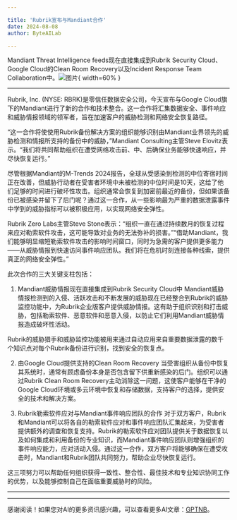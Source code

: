```yaml
---

title: 'Rubrik宣布与Mandiant合作'
date: 2024-08-08
author: ByteAILab

---
```


Mandiant Threat Intelligence feeds现在直接集成到Rubrik Security Cloud、Google Cloud的Clean Room Recovery以及Incident Response Team Collaboration中。![图片](https://ai-techpark.com/wp-content/uploads/2024/08/Rubrik-announced-960x540.jpg){ width=60% }

---
 Rubrik, Inc. (NYSE: RBRK)是零信任数据安全公司，今天宣布与Google Cloud旗下的Mandiant进行了新的合作和技术整合。这一合作将汇集数据安全、事件响应和威胁情报领域的领军者，旨在加速客户的威胁检测和网络安全恢复路径。

“这一合作将使使用Rubrik备份解决方案的组织能够识别由Mandiant业界领先的威胁检测和情报所支持的备份中的威胁，”Mandiant Consulting主管Steve Elovitz表示。“我们将共同帮助组织在遭受网络攻击前、中、后确保业务能够快速响应，并尽快恢复运行。”

尽管根据Mandiant的M-Trends 2024报告，全球从受感染到检测的中位寄宿时间正在改善，但威胁行动者在受害者环境中未被检测的中位时间是10天，这给了他们足够的时间进行破坏性攻击。组织通常会恢复到加密前最近的备份，但如果该备份已被感染并留下了后门呢？通过这一合作，从一些影响最为严重的数据泄露事件中学到的威胁指标可以被积极应用，以实现网络安全弹性。

Rubrik Zero Labs主管Steve Stone表示：“组织一直在通过持续数月的恢复过程来应对勒索软件攻击，这可能导致对业务的无法弥补的损害。”“借助Mandiant，我们能够明显缩短勒索软件攻击的影响时间窗口，同时为急需的客户提供更多能力——从威胁情报到快速访问事件响应团队。我们将在危机时刻连接各种线索，提供真正的网络安全弹性。”

此次合作的三大关键支柱包括：

1. Mandiant威胁情报现在直接集成到Rubrik Security Cloud中
Mandiant威胁情报检测到的入侵、活跃攻击和不断发展的威胁现在已经整合到Rubrik的威胁监控功能中，为Rubrik企业版客户提供威胁情报。这有助于组织识别和打击威胁，包括勒索软件、恶意软件和恶意入侵，以防止它们利用Mandiant威胁情报造成破坏性活动。

Rubrik的威胁猎手和威胁监控功能被用来通过自动应用来自重要数据泄露的数千个知识点对每个Rubrik备份进行识别，找到安全的恢复点。

2. 由Google Cloud提供支持的Clean Room Recovery
当受害组织从备份中恢复其系统时，通常有顾虑备份本身是否包含留下供重新感染的后门。组织可以通过Rubrik Clean Room Recovery主动消除这一问题，这使客户能够在干净的Google Cloud环境或多云环境中恢复和存储数据，支持客户的选择，提供安全的技术和解决方案。

3. Rubrik勒索软件应对与Mandiant事件响应团队的合作
对于双方客户，Rubrik和Mandiant可以将各自的勒索软件应对和事件响应团队汇集起来，为受害者提供额外的调查和恢复支持。Rubrik的勒索软件应对团队提供关于数据恢复以及如何集成和利用备份的专业知识，而Mandiant事件响应团队则增强组织的事件响应能力，应对活动入侵。通过这一合作，双方客户将能够确保在遭受攻击时，Mandiant和Rubrik团队共同努力，帮助企业尽快恢复运行。

这三项努力可以帮助任何组织获得一致性、整合性、最佳技术和专业知识协同工作的优势，以及能够控制自己在面临重要威胁时的风险。

---
---
感谢阅读！如果您对AI的更多资讯感兴趣，可以查看更多AI文章：[GPTNB](https://gptnb.com)。